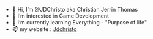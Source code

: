 - 👋 Hi, I’m @JDChristo aka Christian Jerrin Thomas
- 👀 I’m interested in Game Development
- 🌱 I’m currently learning Everything - "Purpose of life"
- 📫 my website : [Jdchristo](https://jdchristo.github.io/portfolio/)
